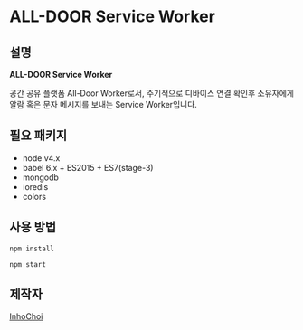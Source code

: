 # ALL-DOOR Service Worker

## 설명
**ALL-DOOR Service Worker**

  공간 공유 플랫폼 All-Door Worker로서, 주기적으로 디바이스 연결 확인후 소유자에게 알람 혹은 문자 메시지를 보내는 Service Worker입니다.

## 필요 패키지
* node v4.x
* babel 6.x + ES2015 + ES7(stage-3)
* mongodb
* ioredis
* colors

## 사용 방법
`npm install`

`npm start`

## 제작자
[InhoChoi](http://github.com/InhoChoi)
